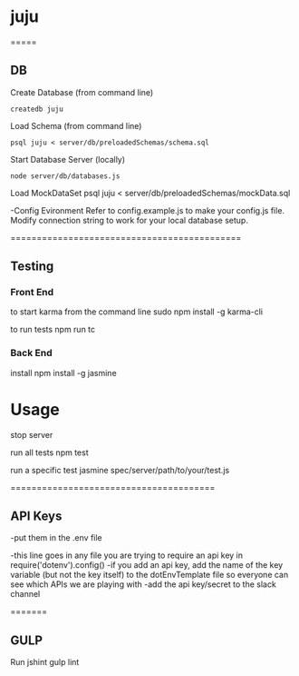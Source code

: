 # juju

=====
## DB

Create Database (from command line)
```
createdb juju
```
Load Schema (from command line)


    psql juju < server/db/preloadedSchemas/schema.sql


Start Database Server (locally)
```
node server/db/databases.js
```

Load MockDataSet
    psql juju < server/db/preloadedSchemas/mockData.sql

-Config Evironment
    Refer to config.example.js to make your config.js file.
    Modify connection string to work for your local database setup.

============================================
## Testing


### Front End
to start karma from the command line
    sudo npm install -g karma-cli

to run tests
    npm run tc

### Back End
install
    npm install -g jasmine

# Usage
stop server

run all tests
    npm test

run a specific test
    jasmine spec/server/path/to/your/test.js

=======================================
## API Keys
-put them in the .env file

-this line goes in any file you are trying to require an api key in
require('dotenv').config()
-if you add an api key, add the name of the key variable (but not the key itself) to the dotEnvTemplate file so everyone can see which APIs we are playing with
-add the api key/secret to the slack channel
 
=======
## GULP

Run jshint
    gulp lint

